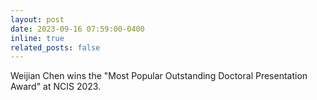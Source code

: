 ```yaml
---
layout: post
date: 2023-09-16 07:59:00-0400
inline: true
related_posts: false
---
```


Weijian Chen wins the "Most Popular Outstanding Doctoral Presentation Award" at NCIS 2023.
<!-- <strong style="color: var(--global-award-color);font-size:15px;font-family:monospace;font-weight:900;">Best Paper Award at HPCA 2023</strong> -->
